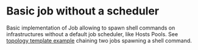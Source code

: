 # Basic job without a scheduler

Basic implementation of Job allowing to spawn shell commands on infrastructures without a default job scheduler, like Hosts Pools.
See [topology template example](topologies/chainedJobs/types.yaml) chaining two jobs spawning a shell command.
